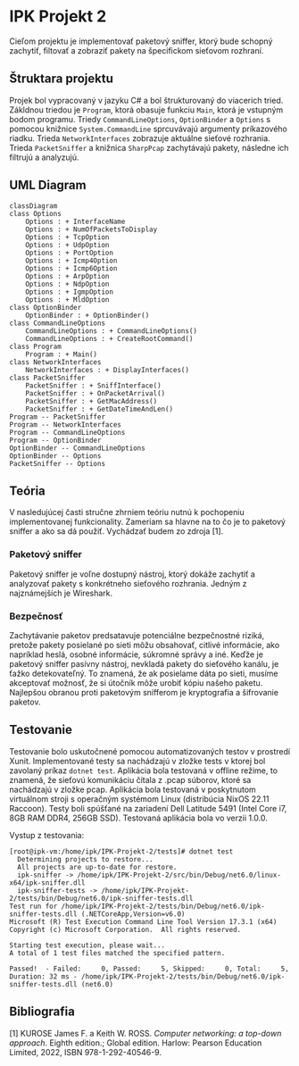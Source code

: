 # IPK Projekt 2
Cieľom projektu je implementovať paketový sniffer, ktorý bude schopný zachytiť, filtovať a zobraziť pakety na špecifickom sieťovom rozhraní.

## Štruktara projektu
Projek bol vypracovaný v jazyku C# a bol štrukturovaný do viacerich tried. Zákldnou triedou je `Program`, ktorá obasuje funkciu `Main`, ktorá je vstupným bodom programu. Triedy `CommandLineOptions`, `OptionBinder` a `Options` s pomocou knižnice `System.CommandLine` sprcuvávajú argumenty príkazového riadku. Trieda `NetworkInterfaces` zobrazuje aktuálne sieťové rozhrania. Trieda `PacketSniffer` a knižnica `SharpPcap` zachytávajú pakety, následne ich filtrujú a analyzujú.

## UML Diagram
```mermaid
classDiagram
class Options
	Options : + InterfaceName
	Options : + NumOfPacketsToDisplay
	Options : + TcpOption
	Options : + UdpOption
	Options : + PortOption
	Options : + Icmp4Option
	Options : + Icmp6Option
	Options : + ArpOption
	Options : + NdpOption
	Options : + IgmpOption
	Options : + MldOption
class OptionBinder
	OptionBinder : + OptionBinder()
class CommandLineOptions
	CommandLineOptions : + CommandLineOptions()
	CommandLineOptions : + CreateRootCommand()
class Program
    Program : + Main()
class NetworkInterfaces
	NetworkInterfaces : + DisplayInterfaces()
class PacketSniffer
	PacketSniffer : + SniffInterface()
	PacketSniffer : + OnPacketArrival()
	PacketSniffer : + GetMacAddress()
	PacketSniffer : + GetDateTimeAndLen()
Program -- PacketSniffer
Program -- NetworkInterfaces
Program -- CommandLineOptions
Program -- OptionBinder
OptionBinder -- CommandLineOptions
OptionBinder -- Options
PacketSniffer -- Options
```

## Teória
V nasledujúcej časti stručne zhrniem teóriu nutnú k pochopeniu implementovanej funkcionality. Zameriam sa hlavne na to čo je to paketový sniffer a ako sa dá použiť. Vychádzať budem zo zdroja [1].

### Paketový sniffer
Paketový sniffer je voľne dostupný nástroj, ktorý dokáže zachytiť a analyzovať pakety s konkrétneho sieťového rozhrania. Jedným z najznámejších je Wireshark.

### Bezpečnosť
Zachytávanie paketov predsatavuje potenciálne bezpečnostné riziká, pretože pakety posielané po sieti môžu obsahovať, citlivé informácie, ako napríklad heslá, osobné informácie, súkromné správy a iné. Keďže je paketový sniffer pasívny nástroj, nevkladá pakety do sieťového kanálu, je ťažko detekovateľný. To znamená, že ak posielame dáta po sieti, musíme akceptovať možnosť, že si útočník môže urobiť kópiu našeho paketu. Najlepšou obranou proti paketovým snifferom je kryptografia a šifrovanie paketov.

## Testovanie
Testovanie bolo uskutočnené pomocou automatizovaných testov v prostredí Xunit. Implementované testy sa nachádzajú v zložke tests v ktorej bol zavolaný príkaz `dotnet test`. Aplikácia bola testovaná v offline režime, to znamená, že sieťovú komunikáciu čítala z .pcap súborov, ktoré sa nachádzajú v zložke pcap. Aplikácia bola testovaná v poskytnutom virtuálnom stroji s operačným systémom Linux (distribúcia NixOS 22.11 Raccoon). Testy boli spúšťané na zariadení Dell Latitude 5491 (Intel Core i7, 8GB RAM DDR4, 256GB SSD). Testovaná aplikácia bola vo verzii 1.0.0.

Vystup z testovania:
```
[root@ipk-vm:/home/ipk/IPK-Projekt-2/tests]# dotnet test
  Determining projects to restore...
  All projects are up-to-date for restore.
  ipk-sniffer -> /home/ipk/IPK-Projekt-2/src/bin/Debug/net6.0/linux-x64/ipk-sniffer.dll
  ipk-sniffer-tests -> /home/ipk/IPK-Projekt-2/tests/bin/Debug/net6.0/ipk-sniffer-tests.dll
Test run for /home/ipk/IPK-Projekt-2/tests/bin/Debug/net6.0/ipk-sniffer-tests.dll (.NETCoreApp,Version=v6.0)
Microsoft (R) Test Execution Command Line Tool Version 17.3.1 (x64)
Copyright (c) Microsoft Corporation.  All rights reserved.

Starting test execution, please wait...
A total of 1 test files matched the specified pattern.

Passed!  - Failed:     0, Passed:     5, Skipped:     0, Total:     5, Duration: 32 ms - /home/ipk/IPK-Projekt-2/tests/bin/Debug/net6.0/ipk-sniffer-tests.dll (net6.0)
```

## Bibliografia
[1] KUROSE James F. a Keith W. ROSS. <em>Computer networking: a top-down approach</em>. Eighth edition.; Global edition. Harlow: Pearson Education Limited, 2022, ISBN 978-1-292-40546-9.<br/>
